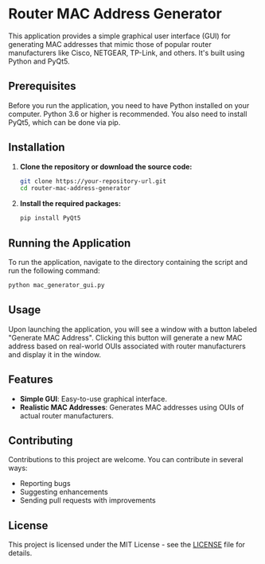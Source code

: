 # Router MAC Address Generator

This application provides a simple graphical user interface (GUI) for generating MAC addresses that mimic those of popular router manufacturers like Cisco, NETGEAR, TP-Link, and others. It's built using Python and PyQt5.

## Prerequisites

Before you run the application, you need to have Python installed on your computer. Python 3.6 or higher is recommended. You also need to install PyQt5, which can be done via pip.

## Installation

1. **Clone the repository or download the source code:**

   ```bash
   git clone https://your-repository-url.git
   cd router-mac-address-generator
   ```

2. **Install the required packages:**

   ```bash
   pip install PyQt5
   ```

## Running the Application

To run the application, navigate to the directory containing the script and run the following command:

```bash
python mac_generator_gui.py
```

## Usage

Upon launching the application, you will see a window with a button labeled "Generate MAC Address". Clicking this button will generate a new MAC address based on real-world OUIs associated with router manufacturers and display it in the window.

## Features

- **Simple GUI**: Easy-to-use graphical interface.
- **Realistic MAC Addresses**: Generates MAC addresses using OUIs of actual router manufacturers.

## Contributing

Contributions to this project are welcome. You can contribute in several ways:
- Reporting bugs
- Suggesting enhancements
- Sending pull requests with improvements

## License

This project is licensed under the MIT License - see the [LICENSE](LICENSE) file for details.

